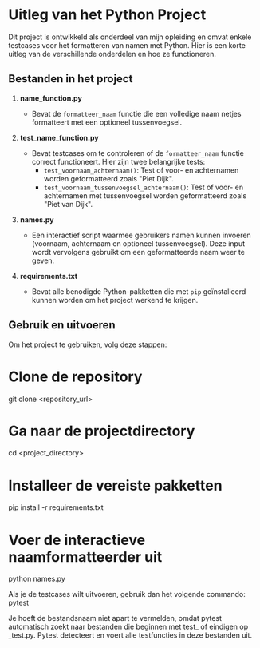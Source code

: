 # Uitleg van het Python Project

Dit project is ontwikkeld als onderdeel van mijn opleiding en omvat enkele testcases voor het formatteren van namen met Python. Hier is een korte uitleg van de verschillende onderdelen en hoe ze functioneren.

## Bestanden in het project

1. **name_function.py**
    - Bevat de `formatteer_naam` functie die een volledige naam netjes formatteert met een optioneel tussenvoegsel.

2. **test_name_function.py**
    - Bevat testcases om te controleren of de `formatteer_naam` functie correct functioneert. Hier zijn twee belangrijke tests:
        - `test_voornaam_achternaam()`: Test of voor- en achternamen worden geformatteerd zoals "Piet Dijk".
        - `test_voornaam_tussenvoegsel_achternaam()`: Test of voor- en achternamen met tussenvoegsel worden geformatteerd zoals "Piet van Dijk".

3. **names.py**
    - Een interactief script waarmee gebruikers namen kunnen invoeren (voornaam, achternaam en optioneel tussenvoegsel). Deze input wordt vervolgens gebruikt om een geformatteerde naam weer te geven.

4. **requirements.txt**
    - Bevat alle benodigde Python-pakketten die met `pip` geïnstalleerd kunnen worden om het project werkend te krijgen.

## Gebruik en uitvoeren

Om het project te gebruiken, volg deze stappen:

# Clone de repository
git clone <repository_url>

# Ga naar de projectdirectory
cd <project_directory>

# Installeer de vereiste pakketten
pip install -r requirements.txt

# Voer de interactieve naamformatteerder uit
python names.py


Als je de testcases wilt uitvoeren, gebruik dan het volgende commando:
pytest

Je hoeft de bestandsnaam niet apart te vermelden, omdat pytest automatisch zoekt naar bestanden die beginnen met test_ of eindigen op _test.py. Pytest detecteert en voert alle testfuncties in deze bestanden uit.